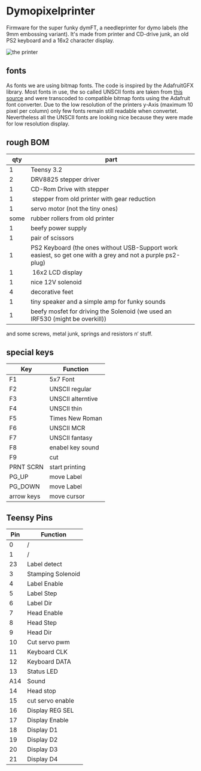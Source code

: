 # Dymopixelprinter
Firmware for the super funky dymFT, a needleprinter for dymo labels (the 9mm embossing variant). It's made from printer and CD-drive junk, an old PS2 keyboard and a 16x2 character display. 


![the printer](https://github.com/TimoJohannes/Dymopixelprinter/blob/master/img/dymFT_01.jpg?raw=true)

## fonts

As fonts we are using bitmap fonts. The code is inspired by the AdafruitGFX library. Most fonts in use, the so called UNSCII fonts are taken from [this source](http://pelulamu.net/unscii/) and were transcoded to compatible bitmap fonts using the Adafruit font converter. Due to the low resolution of the printers y-Axis (maximum 10 pixel per column) only few fonts remain still readable when convertet. Nevertheless all the UNSCII fonts are looking nice because they were made for low resolution display.

## rough BOM

| qty | part         |
|-----|--------------|
| 1   | Teensy 3.2   |
| 2   | DRV8825 stepper driver |
| 1   | CD-Rom Drive with stepper |
| 1   | stepper from old printer with gear reduction |
| 1   | servo motor (not the tiny ones) |
| some| rubber rollers from old printer|
| 1   | beefy power supply |
| 1   | pair of scissors | 
| 1   | PS2 Keyboard (the ones without USB-Support work easiest, so get one with a grey and not a purple ps2-plug)|
| 1   | 16x2 LCD display |
| 1   | nice 12V solenoid |
| 4   | decorative feet |
| 1   | tiny speaker and a simple amp for funky sounds |
| 1   | beefy mosfet for driving the Solenoid (we used an IRF530 (might be overkill)) |




and some screws, metal junk, springs and resistors n‘ stuff.



## special keys
| Key			|Function			|
|------------	|---------------	|
|	F1			|	5x7 Font		|
|	F2			|UNSCII regular	|
|	F3			|UNSCII alterntive|
|	F4			|UNSCII thin		|
|	F5			|Times New Roman	|
|	F6			|UNSCII MCR		|
|	F7			|UNSCII fantasy	|
|	F8			|enabel key sound|
|	F9			|	cut				|
|	PRNT SCRN	| start printing	|
|	PG_UP		|	move Label	|
|	PG_DOWN	|	move Label	|
|arrow keys	|	move cursor	|




## Teensy Pins

|Pin   |Function            |
|------|--------------------|
|0     | /                  |
|1     | /                  |
|23    | Label detect       |
|3     | Stamping Solenoid  |
|4     | Label Enable       |
|5     | Label Step         |
|6     | Label Dir          |
|7     | Head Enable        |
|8     | Head Step          |
|9     | Head Dir           |
|10    | Cut servo pwm      |
|11    | Keyboard CLK       |
|12    | Keyboard DATA      |
|13    | Status LED         |
|A14   | Sound              |
|14    | Head stop          |
|15    | cut servo enable   | 
|16    | Display REG SEL    |
|17    | Display Enable     |
|18    | Display D1         |
|19    | Display D2         |
|20    | Display D3         |
|21    | Display D4         |
